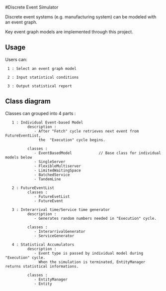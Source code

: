 
#Discrete Event Simulator

Discrete event systems (e.g. manufacturing system) can be modeled with an event graph.

Key event graph models are implemented through this project. 


## Usage

Users can:

     1 : Select an event graph model
     
     2 : Input statistical conditions
     
     3 : Output statistical report
     
     
## Class diagram
Classes can grouped into 4 parts :
  
       1 : Individual Event-based Model
              description : 
                 - After "Fetch" cycle retrieves next event from FutureEventList, 
                   the  "Execution" cycle begins.
               
              classes : 
                 - EventBasedModel            // Base class for individual models below
                 - SingleServer                 
                 - FlexibleMultiserver          
                 - LimitedWaitingSpace         
                 - BatchedService               
                 - TandemLine
   
       2 : FutureEventList
              classes : 
                 - FutureEvetList
                 - FutureEvent
  
       3 : Interarrival time/Service time generator
              description : 
                 - Generates random numbers needed in "Execution" cycle.
            
              classes :
                 - InterarrivalGenerator 
                 - ServiceGenerator

       4 : Statistical Accumulators
              description :
                 - Event type is passed by individual model during "Execution" cycle. 
                   When the simulation is terminated, EntityManager returns statistical informations.
                   
              classes :
                 - EntityManager
                 - Entity

